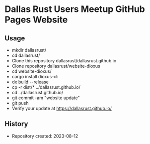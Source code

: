 # Dallas Rust Users Meetup GitHub Pages Website

## Usage

- mkdir dallasrust/
- cd dallasrust/
- Clone this repository dallasrust/dallasrust.github.io
- Clone repository dallasrust/website-dioxus
- cd website-dioxus/
- cargo install dioxus-cli
- dx build --release
- cp -r dist/* ../dallasrust.github.io/
- cd ../dallasrust.github.io/
- git commit -am "website update"
- git push
- Verify your update at https://dallasrust.github.io/

## History

- Repository created: 2023-08-12

